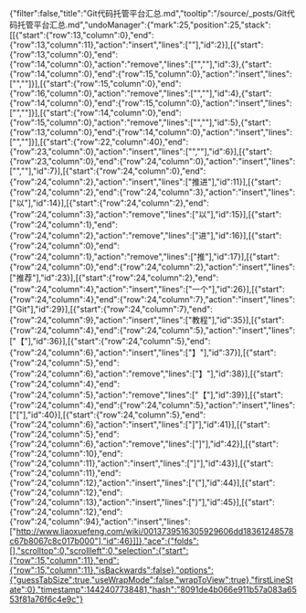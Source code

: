 {"filter":false,"title":"Git代码托管平台汇总.md","tooltip":"/source/_posts/Git代码托管平台汇总.md","undoManager":{"mark":25,"position":25,"stack":[[{"start":{"row":13,"column":0},"end":{"row":13,"column":11},"action":"insert","lines":["<!--more-->"],"id":2}],[{"start":{"row":13,"column":0},"end":{"row":14,"column":0},"action":"remove","lines":["<!--more-->",""],"id":3},{"start":{"row":14,"column":0},"end":{"row":15,"column":0},"action":"insert","lines":["<!--more-->",""]}],[{"start":{"row":15,"column":0},"end":{"row":16,"column":0},"action":"remove","lines":["",""],"id":4},{"start":{"row":14,"column":0},"end":{"row":15,"column":0},"action":"insert","lines":["",""]}],[{"start":{"row":14,"column":0},"end":{"row":15,"column":0},"action":"remove","lines":["",""],"id":5},{"start":{"row":13,"column":0},"end":{"row":14,"column":0},"action":"insert","lines":["",""]}],[{"start":{"row":22,"column":40},"end":{"row":23,"column":0},"action":"insert","lines":["",""],"id":6}],[{"start":{"row":23,"column":0},"end":{"row":24,"column":0},"action":"insert","lines":["",""],"id":7}],[{"start":{"row":24,"column":0},"end":{"row":24,"column":2},"action":"insert","lines":["推进"],"id":11}],[{"start":{"row":24,"column":2},"end":{"row":24,"column":3},"action":"insert","lines":["以"],"id":14}],[{"start":{"row":24,"column":2},"end":{"row":24,"column":3},"action":"remove","lines":["以"],"id":15}],[{"start":{"row":24,"column":1},"end":{"row":24,"column":2},"action":"remove","lines":["进"],"id":16}],[{"start":{"row":24,"column":0},"end":{"row":24,"column":1},"action":"remove","lines":["推"],"id":17}],[{"start":{"row":24,"column":0},"end":{"row":24,"column":2},"action":"insert","lines":["推荐"],"id":23}],[{"start":{"row":24,"column":2},"end":{"row":24,"column":4},"action":"insert","lines":["一个"],"id":26}],[{"start":{"row":24,"column":4},"end":{"row":24,"column":7},"action":"insert","lines":["Git"],"id":29}],[{"start":{"row":24,"column":7},"end":{"row":24,"column":9},"action":"insert","lines":["教程"],"id":35}],[{"start":{"row":24,"column":4},"end":{"row":24,"column":5},"action":"insert","lines":["【"],"id":36}],[{"start":{"row":24,"column":5},"end":{"row":24,"column":6},"action":"insert","lines":["】"],"id":37}],[{"start":{"row":24,"column":5},"end":{"row":24,"column":6},"action":"remove","lines":["】"],"id":38}],[{"start":{"row":24,"column":4},"end":{"row":24,"column":5},"action":"remove","lines":["【"],"id":39}],[{"start":{"row":24,"column":4},"end":{"row":24,"column":5},"action":"insert","lines":["["],"id":40}],[{"start":{"row":24,"column":5},"end":{"row":24,"column":6},"action":"insert","lines":["]"],"id":41}],[{"start":{"row":24,"column":5},"end":{"row":24,"column":6},"action":"remove","lines":["]"],"id":42}],[{"start":{"row":24,"column":10},"end":{"row":24,"column":11},"action":"insert","lines":["]"],"id":43}],[{"start":{"row":24,"column":11},"end":{"row":24,"column":12},"action":"insert","lines":["("],"id":44}],[{"start":{"row":24,"column":12},"end":{"row":24,"column":13},"action":"insert","lines":[")"],"id":45}],[{"start":{"row":24,"column":12},"end":{"row":24,"column":94},"action":"insert","lines":["http://www.liaoxuefeng.com/wiki/0013739516305929606dd18361248578c67b8067c8c017b000"],"id":46}]]},"ace":{"folds":[],"scrolltop":0,"scrollleft":0,"selection":{"start":{"row":15,"column":11},"end":{"row":15,"column":11},"isBackwards":false},"options":{"guessTabSize":true,"useWrapMode":false,"wrapToView":true},"firstLineState":0},"timestamp":1442407738481,"hash":"8091de4b066e911b57a083a6553f81a76f6c4e9c"}